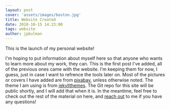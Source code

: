 ```yaml
---
layout: post
cover: 'assets/images/boston.jpg'
title: Website Created
date: 2018-10-15 14:23:00
tags: website
author: jpbulman
---
```

<p>This is the launch of my personal website!</p>

<p> I'm hoping to put information about myself here so that anyone who wants to learn more about my work, they can. This is the first post I've added, all of the previous ones came with the website. I'm keeping them for now, I guess, just in case I want to refrence the tools later on. Most of the pictures or covers I have added are from <a href="https://pixabay.com" target="_blank">pixabay</a>, unless otherwise noted. The theme I am using is from <a href="http://jekyllthemes.org/themes/hanuman/" target="_blank">jekyllthemes</a>. The Git repo for this site will be public shortly, and I will add that when it is. In the meantime, feel free to check out the rest of the material on here, and <a href="/contact" target="_blank">reach out</a> to me if you have any questions!</p>